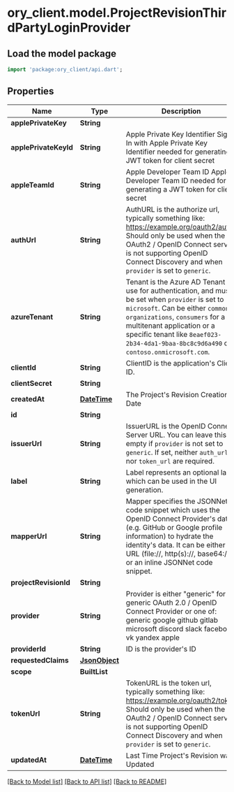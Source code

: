 # ory_client.model.ProjectRevisionThirdPartyLoginProvider

## Load the model package
```dart
import 'package:ory_client/api.dart';
```

## Properties
Name | Type | Description | Notes
------------ | ------------- | ------------- | -------------
**applePrivateKey** | **String** |  | [optional] 
**applePrivateKeyId** | **String** | Apple Private Key Identifier  Sign In with Apple Private Key Identifier needed for generating a JWT token for client secret | [optional] 
**appleTeamId** | **String** | Apple Developer Team ID  Apple Developer Team ID needed for generating a JWT token for client secret | [optional] 
**authUrl** | **String** | AuthURL is the authorize url, typically something like: https://example.org/oauth2/auth Should only be used when the OAuth2 / OpenID Connect server is not supporting OpenID Connect Discovery and when `provider` is set to `generic`. | [optional] 
**azureTenant** | **String** | Tenant is the Azure AD Tenant to use for authentication, and must be set when `provider` is set to `microsoft`.  Can be either `common`, `organizations`, `consumers` for a multitenant application or a specific tenant like `8eaef023-2b34-4da1-9baa-8bc8c9d6a490` or `contoso.onmicrosoft.com`. | [optional] 
**clientId** | **String** | ClientID is the application's Client ID. | [optional] 
**clientSecret** | **String** |  | [optional] 
**createdAt** | [**DateTime**](DateTime.md) | The Project's Revision Creation Date | [optional] 
**id** | **String** |  | [optional] 
**issuerUrl** | **String** | IssuerURL is the OpenID Connect Server URL. You can leave this empty if `provider` is not set to `generic`. If set, neither `auth_url` nor `token_url` are required. | [optional] 
**label** | **String** | Label represents an optional label which can be used in the UI generation. | [optional] 
**mapperUrl** | **String** | Mapper specifies the JSONNet code snippet which uses the OpenID Connect Provider's data (e.g. GitHub or Google profile information) to hydrate the identity's data.  It can be either a URL (file://, http(s)://, base64://) or an inline JSONNet code snippet. | [optional] 
**projectRevisionId** | **String** |  | [optional] 
**provider** | **String** | Provider is either \"generic\" for a generic OAuth 2.0 / OpenID Connect Provider or one of: generic google github gitlab microsoft discord slack facebook vk yandex apple | [optional] 
**providerId** | **String** | ID is the provider's ID | [optional] 
**requestedClaims** | [**JsonObject**](.md) |  | [optional] 
**scope** | **BuiltList<String>** |  | [optional] 
**tokenUrl** | **String** | TokenURL is the token url, typically something like: https://example.org/oauth2/token  Should only be used when the OAuth2 / OpenID Connect server is not supporting OpenID Connect Discovery and when `provider` is set to `generic`. | [optional] 
**updatedAt** | [**DateTime**](DateTime.md) | Last Time Project's Revision was Updated | [optional] 

[[Back to Model list]](../README.md#documentation-for-models) [[Back to API list]](../README.md#documentation-for-api-endpoints) [[Back to README]](../README.md)



